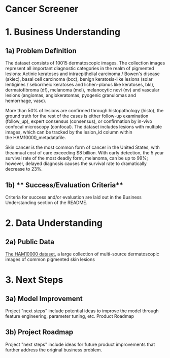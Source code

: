 # Cancer Screener
# 1. **Business** **Understanding**

## 1a) **Problem Definition**
The  dataset consists of 10015 dermatoscopic images. The collection images represent all important diagnostic categories in the realm of pigmented lesions: Actinic keratoses and intraepithelial carcinoma / Bowen's disease (akiec), basal cell carcinoma (bcc), benign keratosis-like lesions (solar lentigines / seborrheic keratoses and lichen-planus like keratoses, bkl), dermatofibroma (df), melanoma (mel), melanocytic nevi (nv) and vascular lesions (angiomas, angiokeratomas, pyogenic granulomas and hemorrhage, vasc).

More than 50% of lesions are confirmed through histopathology (histo), the ground truth for the rest of the cases is either follow-up examination (follow_up), expert consensus (consensus), or confirmation by in-vivo confocal microscopy (confocal). The dataset includes lesions with multiple images, which can be tracked by the lesion_id column within the HAM10000_metadatafile.

Skin cancer is the most common form of cancer in the United States, with theannual cost of care exceeding $8 billion. With early detection, the 5 year survival rate of the most deadly form, melanoma, can be up to 99%; however, delayed diagnosis causes the survival rate to dramatically decrease to 23%.

## 1b) ** Success/Evaluation Criteria**
Criteria for success and/or evaluation are laid out in the Business Understanding section of the README.



# 2. **Data Understanding**

## 2a) **Public Data**
[The HAM10000 dataset](https://dataverse.harvard.edu/dataset.xhtml?persistentId=doi:10.7910/DVN/DBW86T), a large collection of multi-source dermatoscopic images of common pigmented skin lesions



# 3. **Next Steps**
## 3a) **Model Improvement**
Project "next steps" include potential ideas to improve the model through feature engineering, parameter tuning, etc.
Product Roadmap
## 3b) **Project Roadmap**
Project "next steps" include ideas for future product improvements that further address the original business problem.
